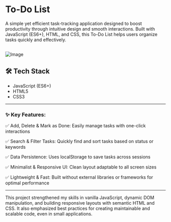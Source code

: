 <div>
<h1 align="left">To-Do List</h1>

<p>
A simple yet efficient task-tracking application designed to boost productivity through intuitive design and smooth interactions. Built with JavaScript (ES6+), HTML, and CSS, this To-Do List helps users organize tasks quickly and effectively.
</p>

##

![Image](https://github.com/user-attachments/assets/60dcc958-2850-4bbb-9275-5f8ed538600a)


## 🛠️ Tech Stack

- JavaScript (ES6+)
- HTML5
- CSS3

---

<h3>✨ Key Features: </h3>

✅ Add, Delete & Mark as Done: Easily manage tasks with one-click interactions

✅ Search & Filter Tasks: Quickly find and sort tasks based on status or keywords

✅ Data Persistence: Uses localStorage to save tasks across sessions

✅ Minimalist & Responsive UI: Clean layout adaptable to all screen sizes

✅ Lightweight & Fast: Built without external libraries or frameworks for optimal performance


---

<p>This project strengthened my skills in vanilla JavaScript, dynamic DOM manipulation, and building responsive layouts with semantic HTML and CSS. It also emphasized best practices for creating maintainable and scalable code, even in small applications.</p>

##



